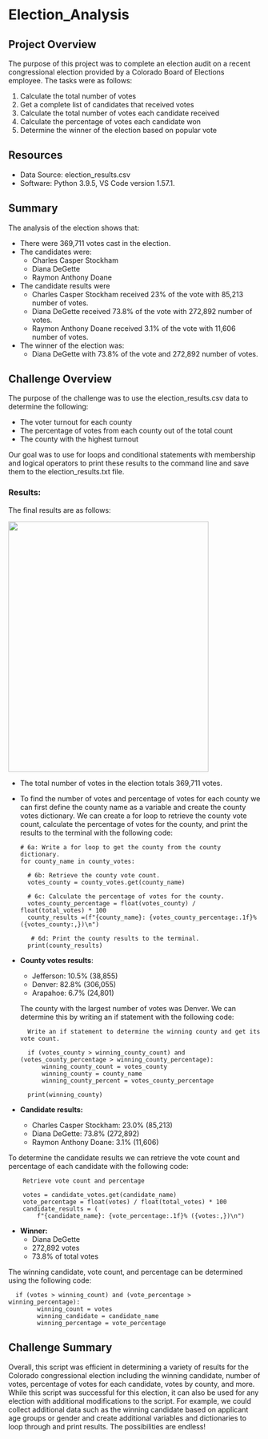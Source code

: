 # Election_Analysis
## Project Overview
The purpose of this project was to complete an election audit on a recent congressional election provided by a Colorado Board of Elections employee.
The tasks were as follows:

1. Calculate the total number of votes
2. Get a complete list of candidates that received votes
3. Calculate the total number of votes each candidate received
4. Calculate the percentage of votes each candidate won
5. Determine the winner of the election based on popular vote

## Resources
- Data Source: election_results.csv
- Software: Python 3.9.5, VS Code version 1.57.1.
## Summary
The analysis of the election shows that:
- There were 369,711 votes cast in the election.
- The candidates were:
  - Charles Casper Stockham
  - Diana DeGette
  - Raymon Anthony Doane
- The candidate results were
  - Charles Casper Stockham received 23% of the vote with 85,213 number of votes.
  - Diana DeGette received 73.8% of the vote with 272,892 number of votes.
  - Raymon Anthony Doane received 3.1% of the vote with 11,606 number of votes.
- The winner of the election was:
  - Diana DeGette with 73.8% of the vote and 272,892 number of votes.
## Challenge Overview
The purpose of the challenge was to use the election_results.csv data to determine the following:

- The voter turnout for each county
- The percentage of votes from each county out of the total count
- The county with the highest turnout

Our goal was to use for loops and conditional statements with membership and logical operators to print these results to the command line and save them to the election_results.txt file.

### Results:

The final results are as follows:

<img src="https://user-images.githubusercontent.com/84201614/123560813-40498f80-d76a-11eb-842a-5dbef1ed32e0.png" width="400" height="500">

- The total number of votes in the election totals 369,711 votes. 
- To find the number of votes and percentage of votes for each county we can first define the county name as a variable and create the county votes dictionary. We can create a for loop to retrieve the county vote count, calculate the percentage of votes for the county, and print the results to the terminal with the following code:

      # 6a: Write a for loop to get the county from the county dictionary.
      for county_name in county_votes:

        # 6b: Retrieve the county vote count.
        votes_county = county_votes.get(county_name)
        
        # 6c: Calculate the percentage of votes for the county.
        votes_county_percentage = float(votes_county) / float(total_votes) * 100
        county_results =(f"{county_name}: {votes_county_percentage:.1f}% ({votes_county:,})\n")
        
         # 6d: Print the county results to the terminal.
        print(county_results)

- **County votes results**:
  - Jefferson: 10.5% (38,855)
  - Denver: 82.8% (306,055)
  - Arapahoe: 6.7% (24,801)
  
  The county with the largest number of votes was Denver. We can determine this by writing an if statement with the following code:

        Write an if statement to determine the winning county and get its vote count.
      
        if (votes_county > winning_county_count) and (votes_county_percentage > winning_county_percentage):
            winning_county_count = votes_county
            winning_county = county_name
            winning_county_percent = votes_county_percentage
            
        print(winning_county)

- **Candidate results:**
  - Charles Casper Stockham: 23.0% (85,213)
  - Diana DeGette: 73.8% (272,892)
  - Raymon Anthony Doane: 3.1% (11,606)
  
To determine the candidate results we can retrieve the vote count and percentage of each candidate with the following code:

        Retrieve vote count and percentage
        
        votes = candidate_votes.get(candidate_name)
        vote_percentage = float(votes) / float(total_votes) * 100
        candidate_results = (
            f"{candidate_name}: {vote_percentage:.1f}% ({votes:,})\n")

- **Winner:**
  - Diana DeGette
  - 272,892 votes
  - 73.8% of total votes

The winning candidate, vote count, and percentage can be determined using the following code:
    
      if (votes > winning_count) and (vote_percentage > winning_percentage):
            winning_count = votes
            winning_candidate = candidate_name
            winning_percentage = vote_percentage
            

## Challenge Summary
Overall, this script was efficient in determining a variety of results for the Colorado congressional election including the winning candidate, number of votes, percentage of votes for each candidate, votes by county, and more. While this script was successful for this election, it can also be used for any election with additional modifications to the script. For example, we could collect additional data such as the winning candidate based on applicant age groups or gender and create additional variables and dictionaries to loop through and print results. The possibilities are endless!
